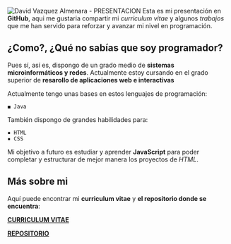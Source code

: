 ![David Vazquez Almenara - PRESENTACION](https://i.imgur.com/28nrnlH.png) 
Esta es mi presentación en **GitHub**, aqui me gustaria compartir mi *curriculum vitae* y algunos *trabajos* que me han servido para reforzar y avanzar mi nivel en programación.


## ¿Como?, ¿Qué no sabías que soy programador?

Pues sí, así es, dispongo de un grado medio de **sistemas microinformáticos y redes**. Actualmente estoy cursando en el grado superior de **resarollo de aplicaciones web e interactivas**

Actualmente tengo unas bases en estos lenguajes de programación:
```
◼ Java
```

También dispongo de grandes habilidades para:
```
▪ HTML
▪ CSS
```

Mi objetivo a futuro es estudiar y aprender **JavaScript** para poder completar y estructurar de mejor manera los proyectos de *HTML*.


## Más sobre mi

Aquí puede encontrar mi **curriculum vitae** y **el repositorio donde se encuentra**:

[**CURRICULUM VITAE**](https://htmlpreview.github.io/?https://github.com/David-Vazquez-Almenara/Curriculum-Vitae/blob/main/archivos/index.html#inicio)

[**REPOSITORIO**](https://github.com/David-Vazquez-Almenara/Curriculum-Vitae)
